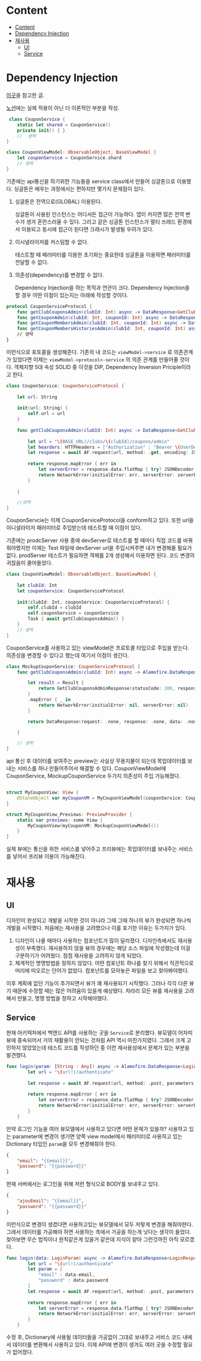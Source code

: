 # Content 

- [Content](#content)
- [Dependency Injection](#dependency-injection)
- [재사용](#재사용)
  - [UI](#ui)
  - [Service](#service)

# Dependency Injection 

[이곳](https://jacobko.info/swiftui/swiftui-35/)을 참고한 글. 

[노션](https://mud-climb-89a.notion.site/DIP-DI-7fa8616b54574746b3ab055f17565ba5)에는 실제 적용이 아닌 더 이론적인 부분을 작성. 
```swift 
 class CouponService {
    static let shared = CouponService()
    private init() { }
    //  생략
}

class CouponViewModel: ObservableObject, BaseViewModel {
    let couponService = CouponService.shard 
    // 생략
}
```

기존에는 api통신을 하기위한 기능들을 service class에서 만들어 싱글톤으로 이용했다. 싱글톤은 배우는 과정에서는 편하지만 몇가지 문제점이 있다. 

1. 싱글톤은 전역으로(GLOBAL) 이용된다.
   
   싱글톤이 사용된 인스턴스는 어디서든 접근이 가능하다. 앱이 커지면 많은 전역 변수가 생겨 혼란스러울 수 있다. 그리고 같은 싱글톤 인스턴스가 멀티 쓰레드 환경에서 이용되고 동시에 접근이 된다면 크래시가 발생될 우려가 있다. 

2. 이시녈라이저를 커스텀할 수 없다. 

    테스트할 때 패러미터를 이용한 초기화는 중요한데 싱글톤을 이용하면 패러미터를 전달할 수 없다.

3. 의존성(dependency)를 변경할 수 없다. 

    Dependency Injection을 하는 목적과 연관이 크다. Dependency Injection을 할 경우 어떤 이점이 있는지는 아래에 작성할 것이다. 



```swift
protocol CouponServiceProtocol {
    func getClubCouponsAdmin(clubId: Int) async -> DataResponse<GetClubCouponsAdminResponse, NetworkError>
    func getCouponAdmin(clubId: Int, couponId: Int) async -> DataResponse<GetCouponAdminResponse, NetworkError>
    func getCouponMembersAdmin(clubId: Int, couponId: Int) async -> DataResponse<GetCouponMembersAdmin, NetworkError>
    func getCouponMembersHistoriesAdmin(clubId: Int, couponId: Int) async -> DataResponse<GetCouponMembersHistoriesAdmin, NetworkError>
    // 생략 
}
```

이런식으로 포토콜을 생성해준다. 기존의 내 코드는 `viewModel->service` 로 의존관계가 있었다면 이제는 `viewModel->protocol<-service` 의 의존 관계를 만들어줄 것이다. 객체지향 5대 속성 SOLID 중 이것을 DIP, Dependency Inversion Priciple이라고 한다. 

```swift 
class CouponService: CouponServiceProtocol {
    
    let url: String
    
    init(url: String) {
        self.url = url
    }
    
    func getClubCouponsAdmin(clubId: Int) async -> DataResponse<GetClubCouponsAdminResponse, NetworkError> {
        
        let url = "\(BASE_URL)/clubs/\(clubId)/coupons/admin"
        let hearders: HTTPHeaders = ["Authorization" : "Bearer \(UserDefaults.standard.string(forKey: JWT_KEY) ?? "")"]
        let response = await AF.request(url, method: .get, encoding: JSONEncoding.default, headers: hearders).serializingDecodable(GetClubCouponsAdminResponse.self).response
        
        return response.mapError { err in
            let serverError = response.data.flatMap { try? JSONDecoder().decode(ServerError.self, from: $0) }
            return NetworkError(initialError: err, serverError: serverError)
        }
        
    }

    //생략 
}
```

CouponServcie는 이제 CouponServiceProtocol을 conform하고 있다. 또한 url을 이니셜라이저 패러미터로 주입받는데 테스트할 때 이점이 있다. 

기존에는 prodcServer 사용 중에 devServer로 테스트를 할 때마다 직접 코드를 바꿔줘야했지만 이제는 Test 파일에 devServer url을 주입시켜주면 내가 변경해줄 필요가 없다. prodServer 테스트가 필요하면 객체를 2개 생성해서 이용하면 된다. 코드 변경의 귀찮음이 줄어들었다.  

```swift 
class CouponViewModel: ObservableObject, BaseViewModel {
    
    let clubId: Int
    let couponService: CouponServiceProtocol
    
    init(clubId: Int, couponService: CouponServiceProtocol) {
        self.clubId = clubId
        self.couponService = couponService
        Task { await getClubCouponsAdmin() }
    }
    // 생략 
}
```

CouponService를 사용하고 있는 viewModel은 프로토콜 타입으로 주입을 받는다. 의존성을 변경할 수 있다고 했는데 여기서 이점이 생긴다. 

```swift
class MockupCouponService: CouponServiceProtocol {
    func getClubCouponsAdmin(clubId: Int) async -> Alamofire.DataResponse<GetClubCouponsAdminResponse, NetworkError> {

        let result = Result {
            return GetClubCouponsAdminResponse(statusCode: 200, responseMessage: "", data: CouponPreviewData.dummyCouponPreviewDatas())
        }
        .mapError { _ in
            return NetworkError(initialError: nil, serverError: nil)
        }

        return DataResponse(request: .none, response: .none, data: .none, metrics: .none, serializationDuration: 0.0, result: result)

    }

    // 생략 
}
``` 
api 통신 후 데이터를 보여주는 preview는 사실상 무용지물이 되는데 목업데이터를 보내는 서비스를 하나 만들어주어서 해결할 수 있다. CouponViewModel에 CouponService, MockupCouponService 두가지 의존성이 주입 가능해졌다. 

```swift

struct MyCouponView: View {   
    @StateObject var myCouponVM = MyCouponViewModel(couponService: CouponService(url: ServerURL.runningServer.url))
}

struct MyCouponView_Previews: PreviewProvider {
    static var previews: some View {
        MyCouponView(myCouponVM: MockupCouponViewModel())
    }
}
```
실제 뷰에는 통신을 위한 서비스를 넣어주고 프리뷰에는 목업데이터를 보내주는 서비스를 넣어서 프리뷰 이용이 가능해진다. 

# 재사용

## UI 

디자인이 완성되고 개발을 시작한 것이 아니라 그때 그때 하나의 뷰가 완성되면 하나씩 개발을 시작했다. 처음에는 재사용을 고려했으나 이를 포기한 이유는 두가지가 있다. 

1. 디자인이 나올 때마다 사용하는 컴포넌트가 많이 달라졌다. 디자인측에서도 재사용성이 부족했다.  재사용하지 않을 뷰의 경우에는 해당 소스 파일에 작성했는데 이걸 구분하기가 어려웠다. 점점 재사용을 고려하지 않게 되었다.
2. 체계적인 명명방법을 정하지 않았다. 어떤 컴포넌트 하나를 찾기 위해서 직관적으로 머리에 떠오르는 단어가 없었다. 컴포넌트를 모아놓은 파일을 보고 찾아봐야했다. 

이후 계획에 없던 기능이 추가되면서 뷰가 꽤 재사용되기 시작했다. 그러나 각각 다른 뷰기 때문에 수정할 때는 많은 어려움이 있을게 예상됐다. 차라리 모든 뷰를 재사용을 고려해서 만들고, 명명 방법을 정하고 시작해야했다. 

## Service 

현재 아키텍처에서 백엔드 API를 사용하는 곳을 `Service`로 분리했다. 뷰모델이 어차피 뷰에 종속되어서 거의 재활용이 안되는 것처럼 API 역시 마찬가지였다. 그래서 크게 고민하지 않았었는데 테스트 코드를 작성하던 중 이런 재사용성에서 문제가 있는 부분을 발견했다. 

```swift
func login(param: [String : Any]) async -> Alamofire.DataResponse<LoginResponse, NetworkError> {
        let url = "\(url!)/authenticate"
        
        let response = await AF.request(url, method: .post, parameters: param, encoding: JSONEncoding.default).serializingDecodable(LoginResponse.self).response
        
        return response.mapError { err in
            let serverError = response.data.flatMap { try? JSONDecoder().decode(ServerError.self, from: $0) }
            return NetworkError(initialError: err, serverError: serverError)
        }
    }
``` 

만약 로그인 기능을 여러 뷰모델에서 사용하고 있다면 어떤 문제가 있을까? 사용하고 있는 parameter에 변경이 생기면 양쪽 view model에서 패러미터로 사용하고 있는 Dictionary 타입인 `param`을 모두 변경해줘야 한다. 


```json 
{
    "email": "{{email}}",
    "password": "{{password}}"
}
```

현재 서버에서는 로그인을 위해 저런 형식으로 BODY를 보내주고 있다. 

```json 
{
    "ajouEmail": "{{email}}",
    "password": "{{password}}"
}
```

이런식으로 변경이 생겼다면 사용하고있는 뷰모델에서 모두 저렇게 변경을 해줘야한다. 그래서 데이터를 가공해야 하면 사용하는 측에서 가공을 하는게 낫다는 생각이 들었다. 찾아보면 무슨 법칙이나 원칙같은게 있을거 같은데 지식이 얕아 그런것까진 아직 모르겠다. 

```swift
func login(data: LoginParam) async -> Alamofire.DataResponse<LoginResponse, NetworkError> {
        let url = "\(url!)/authenticate"
        let param = [
            "email" : data.email,
            "password" : data.password
        ]
        let response = await AF.request(url, method: .post, parameters: param, encoding: JSONEncoding.default).serializingDecodable(LoginResponse.self).response
        
        return response.mapError { err in
            let serverError = response.data.flatMap { try? JSONDecoder().decode(ServerError.self, from: $0) }
            return NetworkError(initialError: err, serverError: serverError)
        }
    }
``` 

수정 후, Dictionary에 사용될 데이터들을 가공없이 그대로 보내주고 서비스 코드 내에서 데이터를 변환해서 사용하고 있다. 이제 API에 변경이 생겨도 여러 곳을 수정할 필요가 없어졌다.